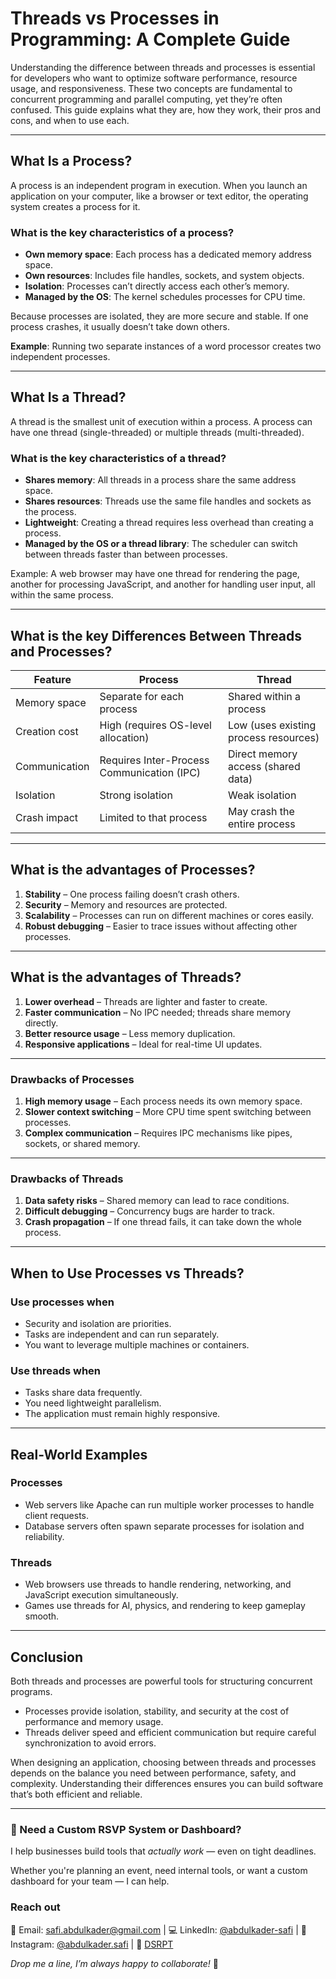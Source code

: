 # Threads vs Processes in Programming: A Complete Guide

Understanding the difference between threads and processes is essential for developers who want to optimize software performance, resource usage, and responsiveness. These two concepts are fundamental to concurrent programming and parallel computing, yet they’re often confused. This guide explains what they are, how they work, their pros and cons, and when to use each.

---

## What Is a Process?

A process is an independent program in execution. When you launch an application on your computer, like a browser or text editor, the operating system creates a process for it.

### What is the key characteristics of a process?

- **Own memory space**: Each process has a dedicated memory address space.
- **Own resources**: Includes file handles, sockets, and system objects.
- **Isolation**: Processes can’t directly access each other’s memory.
- **Managed by the OS**: The kernel schedules processes for CPU time.

Because processes are isolated, they are more secure and stable. If one process crashes, it usually doesn’t take down others.

**Example**: Running two separate instances of a word processor creates two independent processes.

---

## What Is a Thread?

A thread is the smallest unit of execution within a process. A process can have one thread (single-threaded) or multiple threads (multi-threaded).

### What is the key characteristics of a thread?

- **Shares memory**: All threads in a process share the same address space.
- **Shares resources**: Threads use the same file handles and sockets as the process.
- **Lightweight**: Creating a thread requires less overhead than creating a process.
- **Managed by the OS or a thread library**: The scheduler can switch between threads faster than between processes.

Example: A web browser may have one thread for rendering the page, another for processing JavaScript, and another for handling user input, all within the same process.

---

## What is the key Differences Between Threads and Processes?

| Feature       | Process                                    | Thread                                |
| ------------- | ------------------------------------------ | ------------------------------------- |
| Memory space  | Separate for each process                  | Shared within a process               |
| Creation cost | High (requires OS-level allocation)        | Low (uses existing process resources) |
| Communication | Requires Inter-Process Communication (IPC) | Direct memory access (shared data)    |
| Isolation     | Strong isolation                           | Weak isolation                        |
| Crash impact  | Limited to that process                    | May crash the entire process          |

---

## What is the advantages of Processes?

1. **Stability** – One process failing doesn’t crash others.
2. **Security** – Memory and resources are protected.
3. **Scalability** – Processes can run on different machines or cores easily.
4. **Robust debugging** – Easier to trace issues without affecting other processes.

---

## What is the advantages of Threads?

1. **Lower overhead** – Threads are lighter and faster to create.
2. **Faster communication** – No IPC needed; threads share memory directly.
3. **Better resource usage** – Less memory duplication.
4. **Responsive applications** – Ideal for real-time UI updates.

---

### Drawbacks of Processes

1. **High memory usage** – Each process needs its own memory space.
2. **Slower context switching** – More CPU time spent switching between processes.
3. **Complex communication** – Requires IPC mechanisms like pipes, sockets, or shared memory.

---

### Drawbacks of Threads

1. **Data safety risks** – Shared memory can lead to race conditions.
2. **Difficult debugging** – Concurrency bugs are harder to track.
3. **Crash propagation** – If one thread fails, it can take down the whole process.

---

## When to Use Processes vs Threads?

### Use processes when

- Security and isolation are priorities.
- Tasks are independent and can run separately.
- You want to leverage multiple machines or containers.

### Use threads when

- Tasks share data frequently.
- You need lightweight parallelism.
- The application must remain highly responsive.

---

## Real-World Examples

### Processes

- Web servers like Apache can run multiple worker processes to handle client requests.
- Database servers often spawn separate processes for isolation and reliability.

### Threads

- Web browsers use threads to handle rendering, networking, and JavaScript execution simultaneously.
- Games use threads for AI, physics, and rendering to keep gameplay smooth.

---

## Conclusion

Both threads and processes are powerful tools for structuring concurrent programs.

- Processes provide isolation, stability, and security at the cost of performance and memory usage.
- Threads deliver speed and efficient communication but require careful synchronization to avoid errors.

When designing an application, choosing between threads and processes depends on the balance you need between performance, safety, and complexity. Understanding their differences ensures you can build software that’s both efficient and reliable.

---

### 🤝 Need a Custom RSVP System or Dashboard?

I help businesses build tools that _actually work_ — even on tight deadlines.

Whether you're planning an event, need internal tools, or want a custom dashboard for your team — I can help.

### Reach out

📧 Email: [safi.abdulkader@gmail.com](mailto:safi.abdulkader@gmail.com) | 💻 LinkedIn: [@abdulkader-safi](https://www.linkedin.com/in/abdulkader-safi/) | 📱 Instagram: [@abdulkader.safi](https://www.instagram.com/abdulkader.safi/) | 🏢 [DSRPT](https://www.dsrpt.com.au/kw/contact)

_Drop me a line, I’m always happy to collaborate!_ 🚀
